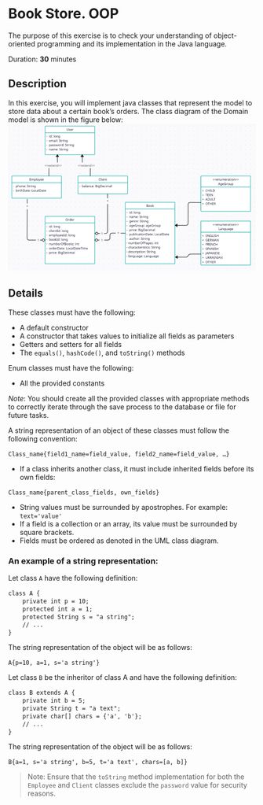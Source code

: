 # Book Store. OOP

The purpose of this exercise is to check your understanding of object-oriented programming and its implementation in the Java language.

Duration: **30** minutes

## Description

In this exercise, you will implement java classes that represent the model to store data about a certain book’s orders.
The class diagram of the Domain model is shown in the figure below:
![diagram.png](diagram.png)

## Details

These classes must have the following:
  * A default constructor
  *	A constructor that takes values to initialize all fields as parameters
  *	Getters and setters for all fields
  *	The `equals()`, `hashCode()`, and `toString()` methods 

Enum classes must have the following:
  * All the provided constants


_Note_: You should create all the provided classes with appropriate methods to correctly iterate through the save process to the database or file for future tasks.

A string representation of an object of these classes must follow the following convention: 
```
Class_name{field1_name=field_value, field2_name=field_value, …}
```
- If a class inherits another class, it must include inherited fields before its own fields: 
```
Class_name{parent_class_fields, own_fields}
```
- String values must be surrounded by apostrophes. For example: `text='value'`
- If a field is a collection or an array, its value must be surrounded by square brackets.
- Fields must be ordered as denoted in the UML class diagram.

### An example of a string representation:
Let class `A` have the following definition:
```
class A {
    private int p = 10;
    protected int a = 1;
    protected String s = "a string";
    // ...
}
```
The string representation of the object will be as follows:
```
A{p=10, a=1, s='a string'}
```
Let class `B` be the inheritor of class A and have the following definition:
```
class B extends A {
    private int b = 5;
    private String t = "a text";
    private char[] chars = {'a', 'b'};
    // ...
}
```
The string representation of the object will be as follows:
```
B{a=1, s='a string', b=5, t='a text', chars=[a, b]}
```

> Note: Ensure that the `toString` method implementation for both the `Employee` and `Client` classes
> exclude the `password` value for security reasons.
